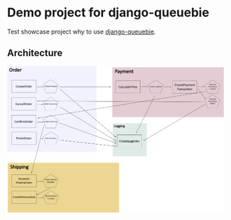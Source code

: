 # Demo project for django-queuebie

Test showcase project why to use [django-queuebie](https://pypi.org/project/django-queuebie/).

## Architecture

![message_diagram.png](docs/architecture/message_diagram.png)
